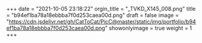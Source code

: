 +++
 date = "2021-10-05 23:18:22"
 orgin_title = "_TVKD_X145_008.png"
 title = "b94ef1ba78a18ebbba7f0d253caea00d.png"
 draft = false
 image = "https://cdn.jsdelivr.net/gh/CatToCat/PicC@master/static/img/portfolio/b94ef1ba78a18ebbba7f0d253caea00d.png"
 showonlyimage = true
 weight = 1
 +++